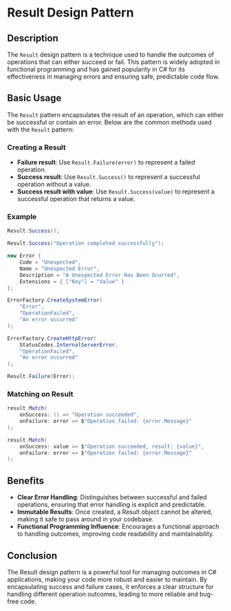 # Result Design Pattern

## Description

The `Result` design pattern is a technique used to handle the outcomes of operations that can either succeed or fail.
This pattern is widely adopted in functional programming and has gained popularity in C# for its effectiveness in
managing errors and ensuring safe, predictable code flow.

## Basic Usage

The `Result` pattern encapsulates the result of an operation, which can either be successful or contain an error. Below
are the common methods used with the `Result` pattern:

### Creating a Result

- **Failure result**: Use `Result.Failure(error)` to represent a failed operation.
- **Success result**: Use `Result.Success()` to represent a successful operation without a value.
- **Success result with value**: Use `Result.Success(value)` to represent a successful operation that returns a value.

### Example

```csharp
Result.Success();

Result.Success("Operation completed successfully");

new Error {
    Code = "Unespected",
    Name = "Unespected Error",
    Description = "A Unespected Error Has Been Ocurred",
    Extensions = { ["Key"] = "Value" }
};

ErrorFactory.CreateSystemError(
    "Error", 
    "OperationFailed", 
    "An error occurred"
);

ErrorFactory.CreateHttpError(
    StatusCodes.InternalServerError,
    "OperationFailed",
    "An error occurred"
);

Result.Failure(Error);
```

### Matching on Result

```csharp
result.Match(
    onSuccess: () => "Operation succeeded",
    onFailure: error => $"Operation failed: {error.Message}"
);

result.Match(
    onSuccess: value => $"Operation succeeded, result: {value}",
    onFailure: error => $"Operation failed: {error.Message}"
);
```

## Benefits

- **Clear Error Handling**: Distinguishes between successful and failed operations, ensuring that error handling is
  explicit and predictable.
- **Immutable Results**: Once created, a Result object cannot be altered, making it safe to pass around in your
  codebase.
- **Functional Programming Influence**: Encourages a functional approach to handling outcomes, improving code
  readability and maintainability.

## Conclusion

The Result design pattern is a powerful tool for managing outcomes in C# applications, making your code more robust and
easier to maintain. By encapsulating success and failure cases, it enforces a clear structure for handling different
operation outcomes, leading to more reliable and bug-free code.


